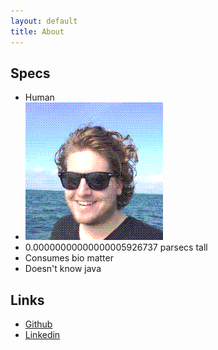 ```yaml
---
layout: default
title: About
---
```


## Specs

- Human
- ![grahamotte](/public/photos/graham.png)
- 0.00000000000000005926737 parsecs tall
- Consumes bio matter
- Doesn't know java

## Links

- [Github](https://github.com/grahamotte)
- [Linkedin](https://www.linkedin.com/in/graham-otte/)

